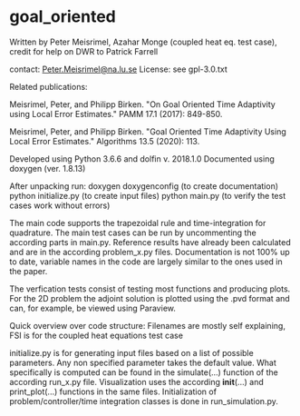 # goal_oriented

Written by Peter Meisrimel, Azahar Monge (coupled heat eq. test case), credit for help on DWR to Patrick Farrell

contact: Peter.Meisrimel@na.lu.se
License: see gpl-3.0.txt

Related publications:

Meisrimel, Peter, and Philipp Birken. "On Goal Oriented Time Adaptivity using Local Error Estimates." PAMM 17.1 (2017): 849-850.

Meisrimel, Peter, and Philipp Birken. "Goal Oriented Time Adaptivity Using Local Error Estimates." Algorithms 13.5 (2020): 113.

Developed using Python 3.6.6 and dolfin v. 2018.1.0
Documented using doxygen (ver. 1.8.13)

After unpacking run:
doxygen doxygenconfig (to create documentation)
python initialize.py (to create input files)
python main.py (to verify the test cases work without errors)

The main code supports the trapezoidal rule and time-integration for quadrature.
The main test cases can be run by uncommenting the according parts in main.py.
Reference results have already been calculated and are in the according problem_x.py files.
Documentation is not 100% up to date, variable names in the code are largely similar to the ones used in the paper.

The verfication tests consist of testing most functions and producing plots. 
For the 2D problem the adjoint solution is plotted using the .pvd format and can, for example, be viewed using Paraview.

Quick overview over code structure:
Filenames are mostly self explaining, FSI is for the coupled heat equations test case

initialize.py is for generating input files based on a list of possible parameters. Any non specified parameter takes the default value.
What specifically is computed can be found in the simulate(...) function of the according run_x.py file. 
Visualization uses the according __init__(...) and print_plot(...) functions in the same files. 
Initialization of problem/controller/time integration classes is done in run_simulation.py.
